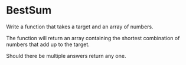 # BestSum

Write a function that takes a target and an array of numbers.

The function will return an array containing the shortest combination of numbers that add up to the target.

Should there be multiple answers return any one.